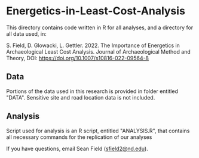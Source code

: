 # Energetics-in-Least-Cost-Analysis

This directory contains code written in R for all analyses, and a directory for all data used, in:

 S. Field, D. Glowacki, L. Gettler. 2022. The Importance of Energetics in Archaeological Least Cost Analysis. Journal of Archaeological Method and Theory, DOI: https://doi.org/10.1007/s10816-022-09564-8
 
## Data 

Portions of the data used in this research is provided in folder entitled "DATA". Sensitive site and road location data is not included. 

## Analysis

Script used for analysis is an R script, entitled "ANALYSIS.R", that contains all necessary commands for the replication of our analyses

If you have questions, email Sean Field (sfield2@nd.edu).
